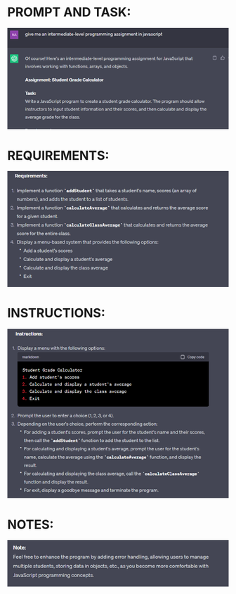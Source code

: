 # PROMPT AND TASK:

![Prompt And Task](./Assets/images/promptAndTask.PNG)

# REQUIREMENTS:

![Requirements](./Assets/images/requirements.PNG)


# INSTRUCTIONS:

![Instructions](./Assets/images/instructions.PNG)

# NOTES:

![Notes](./Assets/images/Notes.PNG)